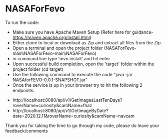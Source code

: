 # NASAForFevo
To run the code: 
- Make sure you have Apache Maven Setup (Refer here for guidance- https://maven.apache.org/install.html)
- Either clone to local or download as Zip and extract all files from the Zip.
- Open a terminal and open the project folder (NASAForFevo-main\NASAForFevo-main\NASAForFevo)
- in command line type 'mvn install' and hit enter
- Upon successful build completion, open the 'target' folder within the project folder (cd target)
- Use the following command to execute the code "java -jar NASAforFEVO-0.0.1-SNAPSHOT.jar"
- Once the service is up in your browser try to hit the following 2 endpoints:
* http://localhost:8080/api/v1/GetImagesLastTenDays?roverName=curiosity&camName=fhaz
* http://localhost:8080/api/v1/GetImageByDate?date=2020.12.11&roverName=curiosity&camName=navcam

Thank you for taking the time to go through my code, please do leave your feedback/comments

